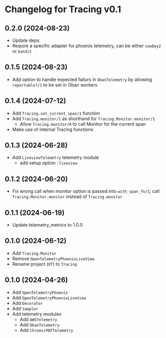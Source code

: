 # Changelog for Tracing v0.1 

## 0.2.0 (2024-08-23)

* Update deps
* Require a specific adapter for phoenix telemetry, can be either `cowboy2` or `bandit`

## 0.1.5 (2024-08-23)

* Add option to handle expected failurs in `ObanTelemetry` by allowing `reportable?/1` to be set in Oban workers

## 0.1.4 (2024-07-12)

* Add `Tracing.set_current_span/1` function
* Add `Tracing.monitor/1` as shorthand for `Tracing.Monitor.monitor/1`
    * Allow `Tracing.monitor/0` to call Monitor for the current span
* Make use of internal Tracing functions

## 0.1.3 (2024-06-28)

* Add `LiveviewTelemetry` telemetry module
  * add setup option `:liveview`

## 0.1.2 (2024-06-20)

* Fix wrong call when monitor option is passed into `with_span_fn/3`, call `Tracing.Monitor.monitor` instead of
  `Tracing.monitor`

## 0.1.1 (2024-06-19)

* Update telemetry_metrics to 1.0.0

## 0.1.0 (2024-06-12)

* Add `Tracing.Monitor`
* Remove `OpenTelemetryPhoenixLiveView`
* Rename project (`OT`) to `Tracing`

## 0.1.0 (2024-04-26)

* Add `OpenTelemetryPhoenix`
* Add `OpenTelemetryPhoenixLiveView`
* Add `Decorator`
* Add `Sampler`
* Add telemetry modules
    * Add `AWSTelemetry`
    * Add `ObanTelemetry`
    * Add `ChromicPDFTelemetry`

